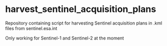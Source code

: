 # harvest_sentinel_acquisition_plans
Repository containing script for harvesting Sentinel acquisition plans in .kml files from sentinel.esa.int

Only working for Sentinel-1 and Sentinel-2 at the moment
